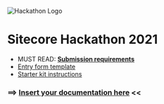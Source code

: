 ![Hackathon Logo](docs/images/hackathon.png?raw=true "Hackathon Logo")
# Sitecore Hackathon 2021


- MUST READ: **[Submission requirements](SUBMISSION_REQUIREMENTS.md)**
- [Entry form template](ENTRYFORM.md)
- [Starter kit instructions](STARTERKIT_INSTRUCTIONS.md)
   

### ⟹ [Insert your documentation here](ENTRYFORM.md) <<

